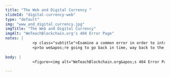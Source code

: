 ```yaml
--- 
title: "The Web and Digital Currency "
slideId: "digital-currency-web"
type: "default"
img: "www_and_digital_currency.jpg"
imgTitle: "The Web and Digital Currency"
imgAlt: "WeTeachBlockchain.org's 404 Error Page"
notes: | 
            <p class="subtitle">Examine a common error in order to introduce World Wide Web protocols.</p>
            <p>So we&apos;re going to go back in time, way back to the 1980s. Back then, we were forming the basic layer of our internet protocols. Ever heard of &#x201C;Error 404&#x201D;? It&apos;s a message you get when you visit a URL that doesn&apos;t exist, but it isn&apos;t the only error that is part of these protocols. </p>
        
body: | 
            <figure><img alt="WeTeachBlockchain.org&apos;s 404 Error Page" src="assets/img/www_and_digital_currency.jpg" title="The Web and Digital Currency"></figure>
        
---
```

